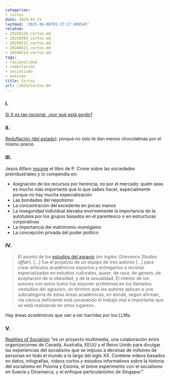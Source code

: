 ```yaml
---
categories:
- cortos
date: 2024-03-25
lastmod: '2025-04-06T01:37:17.909543'
related:
- 20250226_cortos.md
- 20250305_cortos.md
- 20250212_cortos.md
- 20240521_cortos.md
- 20240514_cortos.md
tags:
- racionalidad
- reducfación
- socialismo
- wokismo
title: Cortos
url: /2024/cortos-04
---
```


### I.

[Si X es tan racional, ¿por qué está gordo?](https://www.lesswrong.com/posts/udFuYqqNdpdo5ym3f/genuine-question-if-eliezer-is-so-rational-why-is-he-fat-1)

### II.

[Reduflación (del estado)](https://www.economist.com/britain/2022/02/19/the-shrinkflation-state): porque  no solo te dan menos chocolatinas por el mismo precio.

### III.

Jesús Alfaro [resume](https://derechomercantilespana.blogspot.com/2024/03/patricia-crone-sociedades.html) el libro de P. Crone sobre las sociedades preindustriales y lo compendia en:
- Asignación de los recursos por herencia, no por el mercado: quién seas es mucho más importante que lo que sabes hacer, especialmente porque no hay mucha especialización
- Las bondades del nepotismo
- La concentración del excedente en pocas manos
- La inseguridad individual elevaba enormemente la importancia de la autotutela por los grupos basados en el parentesco o en estructuras corporativas
- La importancia del matrimonio monógamo
- La concepción privada del poder político

### IV.

> El asunto de los [estudios del agravio](https://es.wikipedia.org/wiki/Asunto_de_los_estudios_del_agravio)
> (en inglés: _Grievance Studies affair_), [...] fue el proyecto de un equipo de tres autores [...] para crear artículos académicos espurios y entregarlos a revistas especializadas en estudios culturales, _queer_, de raza, de género, de aceptación de la obesidad, y de la sexualidad. El intento de los autores con estos bulos fue exponer problemas en los llamados «estudios del agravio», un término que los autores aplican a una subcategoría de estas áreas académicas, en donde, según afirman, «la ciencia deficiente está socavando el trabajo real e importante que se está realizando en otros lugares».

Hay áreas _académicas_ que van a ser barridas por los LLMs.

### V.

[Realities of Socialism](https://realitiesofsocialism.org/) "es un proyecto multimedia, una colaboración entre organizaciones de Canadá, Australia, EEUU y el Reino Unido para divulgar las experiencias del socialismo que se impuso a decenas de millones de personas en todo el mundo a lo largo del siglo XX. Contiene videos basados en datos, infografías, videos cortos y estudios informativos sobre la historia del socialismo en Polonia y Estonia, el breve experimento con el socialismo en Suecia y Dinamarca, y el enfoque particularísimo de Singapur."
